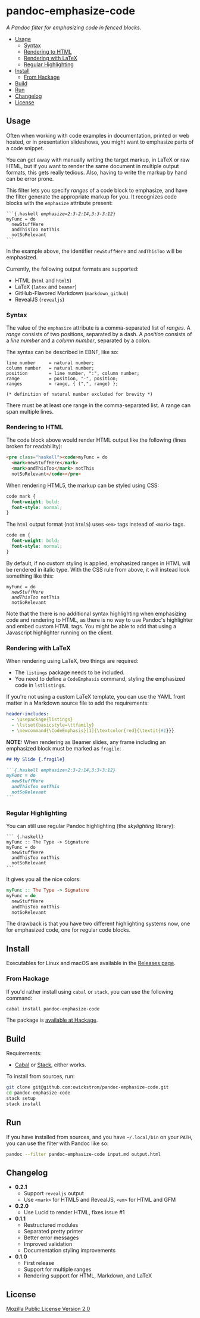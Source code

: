 <!-- THIS FILE IS GENERATED FROM 'README.src.md'. DO NOT EDIT BY HAND! -->
# pandoc-emphasize-code

*A Pandoc filter for emphasizing code in fenced blocks.*













-   [Usage](#usage)
    -   [Syntax](#syntax)
    -   [Rendering to HTML](#rendering-to-html)
    -   [Rendering with LaTeX](#rendering-with-latex)
    -   [Regular Highlighting](#regular-highlighting)
-   [Install](#install)
    -   [From Hackage](#from-hackage)
-   [Build](#build)
-   [Run](#run)
-   [Changelog](#changelog)
-   [License](#license)

Usage
-----

Often when working with code examples in documentation, printed or web hosted, or in presentation slideshows, you might want to emphasize parts of a code snippet.

You can get away with manually writing the target markup, in LaTeX or raw HTML, but if you want to render the same document in multiple output formats, this gets really tedious. Also, having to write the markup by hand can be error prone.

This filter lets you specify *ranges* of a code block to emphasize, and have the filter generate the appropriate markup for you. It recognizes code blocks with the `emphasize` attribute present:

<pre><code>```{.haskell <em>emphasize=2:3-2:14,3:3-3:12</em>}
myFunc = do
  newStuffHere
  andThisToo notThis
  notSoRelevant
```</code></pre>
In the example above, the identifier `newStuffHere` and `andThisToo` will be emphasized.

Currently, the following output formats are supported:

-   HTML (`html` and `html5`)
-   LaTeX (`latex` and `beamer`)
-   GitHub-Flavored Markdown (`markdown_github`)
-   RevealJS (`revealjs`)

### Syntax

The value of the `emphasize` attribute is a comma-separated list of *ranges*. A *range* consists of two positions, separated by a dash. A *position* consists of a *line number* and a *column number*, separated by a colon.

The syntax can be described in EBNF, like so:

``` ebnf
line number     = natural number;
column number   = natural number;
position        = line number, ":", column number;
range           = position, "-", position;
ranges          = range, { (",", range) };

(* definition of natural number excluded for brevity *)
```

There must be at least one range in the comma-separated list. A range can span multiple lines.

### Rendering to HTML

The code block above would render HTML output like the following (lines broken for readability):

``` html
<pre class="haskell"><code>myFunc = do
  <mark>newStuffHere</mark>
  <mark>andThisToo</mark> notThis
  notSoRelevant</code></pre>
```

When rendering HTML5, the markup can be styled using CSS:

``` css
code mark {
  font-weight: bold;
  font-style: normal;
}
```

The `html` output format (not `html5`) uses `<em>` tags instead of `<mark>` tags.

``` css
code em {
  font-weight: bold;
  font-style: normal;
}
```

By default, if no custom styling is applied, emphasized ranges in HTML will be rendered in italic type. With the CSS rule from above, it will instead look something like this:

<pre class="haskell"><code>myFunc = do
  <em>newStuffHere</em>
  <em>andThisToo</em> notThis
  notSoRelevant</code></pre>
Note that the there is no additional syntax highlighting when emphasizing code and rendering to HTML, as there is no way to use Pandoc's highlighter and embed custom HTML tags. You might be able to add that using a Javascript highlighter running on the client.

### Rendering with LaTeX

When rendering using LaTeX, two things are required:

-   The `listings` package needs to be included.
-   You need to define a `CodeEmphasis` command, styling the emphasized code in `lstlisting`s.

If you're not using a custom LaTeX template, you can use the YAML front matter in a Markdown source file to add the requirements:

``` yaml
header-includes:
  - \usepackage{listings}
  - \lstset{basicstyle=\ttfamily}
  - \newcommand{\CodeEmphasis}[1]{\textcolor{red}{\textit{#1}}}
```

**NOTE:** When rendering as Beamer slides, any frame including an emphasized block must be marked as `fragile`:

```` markdown
## My Slide {.fragile}

```{.haskell emphasize=2:3-2:14,3:3-3:12}
myFunc = do
  newStuffHere
  andThisToo notThis
  notSoRelevant
```
````

### Regular Highlighting

You can still use regular Pandoc highlighting (the *skylighting* library):

    ``` {.haskell}
    myFunc :: The Type -> Signature
    myFunc = do
      newStuffHere
      andThisToo notThis
      notSoRelevant
    ```

It gives you all the nice colors:

``` haskell
myFunc :: The Type -> Signature
myFunc = do
  newStuffHere
  andThisToo notThis
  notSoRelevant
```

The drawback is that you have two different highlighting systems now, one for emphasized code, one for regular code blocks.

Install
-------

Executables for Linux and macOS are available in the [Releases page](https://github.com/owickstrom/pandoc-emphasize-code/releases).

### From Hackage

If you'd rather install using `cabal` or `stack`, you can use the following command:

``` sh
cabal install pandoc-emphasize-code
```

The package is [available at Hackage](https://hackage.haskell.org/package/pandoc-emphasize-code).

Build
-----

Requirements:

-   [Cabal](https://www.haskell.org/cabal/) or [Stack](https://docs.haskellstack.org/en/stable/README/), either works.

To install from sources, run:

``` sh
git clone git@github.com:owickstrom/pandoc-emphasize-code.git
cd pandoc-emphasize-code
stack setup
stack install
```

Run
---

If you have installed from sources, and you have `~/.local/bin` on your `PATH`, you can use the filter with Pandoc like so:

``` sh
pandoc --filter pandoc-emphasize-code input.md output.html
```

Changelog
---------

-   **0.2.1**
    -   Support `revealjs` output
    -   Use `<mark>` for HTML5 and RevealJS, `<em>` for HTML and GFM
-   **0.2.0**
    -   Use Lucid to render HTML, fixes issue \#1
-   **0.1.1**
    -   Restructured modules
    -   Separated pretty printer
    -   Better error messages
    -   Improved validation
    -   Documentation styling improvements
-   **0.1.0**
    -   First release
    -   Support for multiple ranges
    -   Rendering support for HTML, Markdown, and LaTeX

License
-------

[Mozilla Public License Version 2.0](LICENSE)
